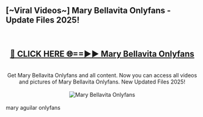 <h2>[~Viral Videos~] Mary Bellavita Onlyfans - Update Files 2025!</h2>
<br>
<div align="center">
<h2><a href="https://betterlinks.top/A2PfLJ" rel="nofollow">🔴 CLICK HERE 🌐==►► Mary Bellavita Onlyfans</a></h2>
<br>
Get Mary Bellavita Onlyfans and all content. Now you can access all videos and pictures of Mary Bellavita Onlyfans. New Updated Files 2025!
<br>
<br>
<a href="https://betterlinks.top/A2PfLJ" rel="nofollow" data-target="animated-image.originalLink"><img src="https://i.ibb.co.com/WyWwxjT/player-gif2.gif" alt="Mary Bellavita Onlyfans" style="max-width: 100%; display: inline-block;" data-target="animated-image.originalImage"></a>
</div>
<br>
mary aguilar onlyfans